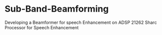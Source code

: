 # Sub-Band-Beamforming
Developing a Beamformer for speech Enhancement on ADSP 21262 Sharc Processor for Speech Enhancement
